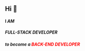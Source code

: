 ## Hi 👋 

#### I *AM* 

##### *FULL-STACK DEVELOPER* 

***to become a <span style="color:red">BACK-END DEVELOPER</span>***
